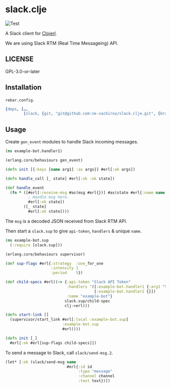 # slack.clje

![Test](https://github.com/ne-sachirou/slack.clje/workflows/Test/badge.svg)

A Slack client for [Clojerl][clojerl].

We are using Slack RTM (Real Time Messageing) API.

## LICENSE

GPL-3.0-or-later

## Installation

`rebar.config`.

```erlang
{deps, […,
        {slack, {git, "git@github.com:ne-sachirou/slack.clje.git", {branch, "master"}}}]}
```

## Usage

Create `gen_event` modules to handle Slack incoming messages.

```clojure
(ns example-bot.handler1)

(erlang.core/behaviours gen_event)

(defn init [{:keys [name arg1] :as args}] #erl[:ok args])

(defn handle_call [_ state] #erl[:ok :ok state])

(def handle_event
  (fn * ([#erl[:receive-msg #as(msg #erl{})] #as(state #erl{:name name :arg1 arg1})]
          ; Handle msg here.
          #erl[:ok state])
        ([_ state]
          #erl[:ok state])))
```

The `msg` is a decoded JSON received from Slack RTM API.

Then start a `slack.sup` to give `api-token`, `handlers` & unique `name`.

```clojure
(ns example-bot.sup
  (:require [slack.sup]))

(erlang.core/behaviours supervisor)

(def sup-flags #erl{:strategy  :one_for_one
                    :intensity 1
                    :period    5})

(def child-specs #erl((-> {:api-token "Slack API Token"
                           :handlers '([:example-bot.handler1 {:arg1 "Some value"}]
                                       [:example-bot.handler2 {}])
                           :name "example-bot"}
                          slack.sup/child-spec
                          clj->erl)))

(defn start-link []
  (supervisor/start_link #erl[:local :example-bot.sup]
                         :example-bot.sup
                         #erl()))

(defn init [_]
  #erl[:ok #erl[sup-flags child-specs]])
```

To send a message to Slack, call `slack/send-msg.2`.

```clojure
(let* [:ok (slack/send-msg name
                           #erl{:id id
                                :type "message"
                                :channel channel
                                :text text})])
```

[clojerl]: https://github.com/clojerl/clojerl
